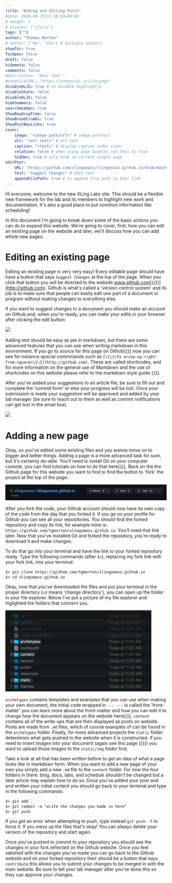 ```yaml
---
title: "Adding and Editing Posts"
#date: 2020-09-15T11:30:03+00:00
# weight: 1
# aliases: ["/first"]
tags: [""]
author: "Thomas Morton"
# author: ["Me", "You"] # multiple authors
showToc: true
TocOpen: false
draft: false
hidemeta: false
comments: false
#description: "Desc Text."
#canonicalURL: "https://canonical.url/to/page"
disableHLJS: true # to disable highlightjs
disableShare: false
disableHLJS: false
hideSummary: false
searchHidden: true
ShowReadingTime: false
ShowBreadCrumbs: true
ShowPostNavLinks: true
cover:
    image: "<image path/url>" # image path/url
    alt: "<alt text>" # alt text
    caption: "<text>" # display caption under cover
    relative: false # when using page bundles set this to true
    hidden: true # only hide on current single page
editPost:
    URL: "https://github.com/xlingumass/xlingumass.github.io/blob/master/content"
    Text: "Suggest Changes" # edit text
    appendFilePath: true # to append file path to Edit link
---
```


Hi everyone, welcome to the new XLing Labs site. This should be a flexible new framework for the lab and its members to highlight new work and documentation. It's also a good place to put common information like scheduling!

In this document I'm going to break down some of the basic actions you can do to expand this website. We're going to cover, first, how you can edit an existing page on the website and later, we'll discuss how you can add whole new pages. 

# Editing an existing page

Editing an existing page is very very easy! Every editable page should have have a button that says `Suggest Changes` at the top of the page. When you click that button you will be directed to the website www.github.com[{{<fa arrow-up-right-from-square>}}](http://github.com). Github is what's called a 'version control system' and its job is to make sure that people can easily edit one part of a document or program without making changes to everything else. 

If you want to suggest changes to a document you should make an account on Github and, when you're ready, you can make your edits in your browser after clicking the edit button:

![](/img/editpage.png)

Adding text should be easy as pie in markdown, but there are some advanced features that you can use when writing markdown in this environment. If you go to source for this page on Github[{{<fa arrow-up-right-from-square>}}](https://github.com/xlingumass/xlingumass.github.io/blob/master/content/docs/firstpost.md) now you can see for instance special commmands such as `[\{\{<fa arrow-up-right-from-square>\}\}](http://github.com)`. These are called shortcodes, and for more information on the general use of Markdown and the use of shortcodes on this website please refer to the markdown style guide [{{<fa link>}}](/docs/mdguide.md).

After you've added your suggestions to an article file, be sure to fill out and complete the 'commit form' or else your progress will be lost. Once your submission is made your suggestion will be approved and added by your lab manager (be sure to reach out to them as well as commit notifications can get lost in the email box). 

![](/img/commit.png)

# Adding a new page

Okay, so you've edited some existing files and you wanna move on to bigger and better things. Adding a page is a more advanced task for sure, but it's certainly do-able. You'll need to install Git on your computer console, you can find tutorials on how to do that here[{{<fa arrow-up-right-from-square>}}](https://git-scm.com/book/en/v2/Getting-Started-Installing-Git). Back on the the Github page for this website you want to find to find the button to 'fork' the project at the top of the page:

![](/img/fork.png)

After you fork the code, your Github account should now have its own copy of the code from the day that you forked it. If you go on your profile for Github you can see all your repositories. You should find the forked repository and copy its link, for example mine is: `https://github.com/tgmorton/xlingumass.github.io`. You'll need that link later. Now that you've installed Git and forked the repository, you're ready to download it and make changes.

To do that go into your terminal and have the link to your forked repository ready. Type the following commands (after `$>`), replacing my fork link with your fork link, into your terminal:

```
$> git clone https://github.com/tgmorton/xlingumass.github.io
$> cd xlingumass.github.io
```

Okay, now that you've downloaded the files and put your terminal in the proper directory (`cd` means 'change directory'), you can open up the folder in your file explorer. Below I've put a picture of my file explorer and higlighted the folders that concern you. 

![](/img/hugofile.png)

`archetypes` contains templates and examples that you can use when making your own document, the initial code wrapped in `--- ---` is called the 'front-matter' you can learn more about the front-matter and how you can edit it to change how the document appears on the website here[{{<fa link>}}](/docs/mdguide.md). `content` contains all of the write-ups that are then displayed as posts on website. Posts are made from `.md` files, which of course examples of can be found in the `archetypes` folder. Finally, for more advanced projects the `static` folder determines what gets pushed to the website when it is constructed. If you need to insert images into your document (again see this page [{{<fa link>}}](/docs/mdguide.md)) you want to upload those images to the `static/img` folder first.

Take a look at all that has been written before to get an idea of what a page looks like in markdown form. When you want to add a new page of your own you simply add a new `.md` file to the `content` folder. For now the four folders in there: blog, docs, labs, and schedule shouldn't be changed but a later article may explain how to do so. Once you've added your post and and written your initial content you should go back to your terminal and type in the following commands:

```
$> git add .
$> git commit -m "write the changes you made in here"
$> git push
```

If you get an error when attempting to push, type instead `git push -f` to force it. If you mess up the files that's okay! You can always delete your version of the repository and start again.

Once you've pushed to commit to your repository you should see the changes in your fork reflected on the Github website. Once you feel satisfied with the changes you've made you can go back to the Github website and on your forked repository their should be a button that says `contribute` this allows you to submit your changes to be merged in with the main website. Be sure to tell your lab manager after you've done this so they can approve your changes. 